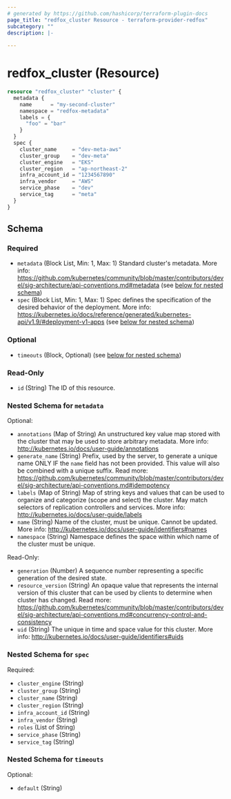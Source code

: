 ```yaml
---
# generated by https://github.com/hashicorp/terraform-plugin-docs
page_title: "redfox_cluster Resource - terraform-provider-redfox"
subcategory: ""
description: |-
  
---
```


# redfox_cluster (Resource)

```terraform
resource "redfox_cluster" "cluster" {
  metadata {
    name      = "my-second-cluster"
    namespace = "redfox-metadata"
    labels = {
      "foo" = "bar"
    }
  }
  spec {
    cluster_name     = "dev-meta-aws"
    cluster_group    = "dev-meta"
    cluster_engine   = "EKS"
    cluster_region   = "ap-northeast-2"
    infra_account_id = "1234567890"
    infra_vendor     = "AWS"
    service_phase    = "dev"
    service_tag      = "meta"
  }
}
```



<!-- schema generated by tfplugindocs -->
## Schema

### Required

- `metadata` (Block List, Min: 1, Max: 1) Standard cluster's metadata. More info: https://github.com/kubernetes/community/blob/master/contributors/devel/sig-architecture/api-conventions.md#metadata (see [below for nested schema](#nestedblock--metadata))
- `spec` (Block List, Min: 1, Max: 1) Spec defines the specification of the desired behavior of the deployment. More info: https://kubernetes.io/docs/reference/generated/kubernetes-api/v1.9/#deployment-v1-apps (see [below for nested schema](#nestedblock--spec))

### Optional

- `timeouts` (Block, Optional) (see [below for nested schema](#nestedblock--timeouts))

### Read-Only

- `id` (String) The ID of this resource.

<a id="nestedblock--metadata"></a>
### Nested Schema for `metadata`

Optional:

- `annotations` (Map of String) An unstructured key value map stored with the cluster that may be used to store arbitrary metadata. More info: http://kubernetes.io/docs/user-guide/annotations
- `generate_name` (String) Prefix, used by the server, to generate a unique name ONLY IF the `name` field has not been provided. This value will also be combined with a unique suffix. Read more: https://github.com/kubernetes/community/blob/master/contributors/devel/sig-architecture/api-conventions.md#idempotency
- `labels` (Map of String) Map of string keys and values that can be used to organize and categorize (scope and select) the cluster. May match selectors of replication controllers and services. More info: http://kubernetes.io/docs/user-guide/labels
- `name` (String) Name of the cluster, must be unique. Cannot be updated. More info: http://kubernetes.io/docs/user-guide/identifiers#names
- `namespace` (String) Namespace defines the space within which name of the cluster must be unique.

Read-Only:

- `generation` (Number) A sequence number representing a specific generation of the desired state.
- `resource_version` (String) An opaque value that represents the internal version of this cluster that can be used by clients to determine when cluster has changed. Read more: https://github.com/kubernetes/community/blob/master/contributors/devel/sig-architecture/api-conventions.md#concurrency-control-and-consistency
- `uid` (String) The unique in time and space value for this cluster. More info: http://kubernetes.io/docs/user-guide/identifiers#uids


<a id="nestedblock--spec"></a>
### Nested Schema for `spec`

Required:

- `cluster_engine` (String)
- `cluster_group` (String)
- `cluster_name` (String)
- `cluster_region` (String)
- `infra_account_id` (String)
- `infra_vendor` (String)
- `roles` (List of String)
- `service_phase` (String)
- `service_tag` (String)


<a id="nestedblock--timeouts"></a>
### Nested Schema for `timeouts`

Optional:

- `default` (String)


